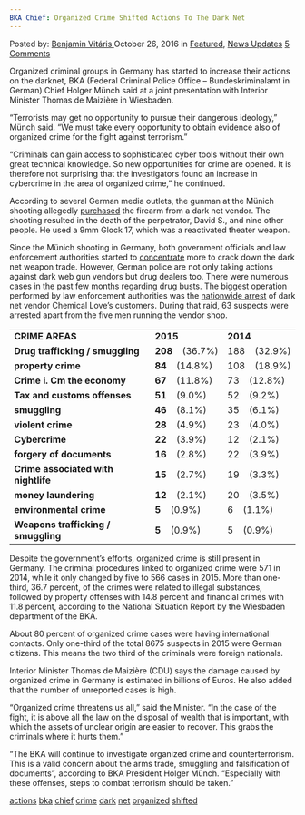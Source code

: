 ```yaml
---
BKA Chief: Organized Crime Shifted Actions To The Dark Net
---
```

<article class="post-listing post-16061 post type-post status-publish format-standard has-post-thumbnail hentry  tag-actions tag-bka tag-chief tag-crime tag-dark tag-net tag-organized tag-shifted">
    <div class="post-inner">
        <span>Posted by: <a href="https://www.deepdotweb.com/author/benjaminvi/" title="">Benjamin Vitáris </a></span>
    <span>October 26, 2016</span>
    <span>in <a href="https://www.deepdotweb.com/category/deepdot-news/" rel="category tag">Featured</a>, <a href="https://www.deepdotweb.com/category/news-updates/" rel="category tag">News Updates</a></span>
    <span><a href="https://www.deepdotweb.com/2016/10/26/bka-chief-organized-crime-shifted-actions-dark-net/#comments">5 Comments</a></span>
    </p>
    <div class="clear"></div>
    <div class="entry">
    <p>Organized criminal groups in Germany has started to increase their actions on the darknet, BKA (Federal Criminal Police Office – Bundeskriminalamt in German) Chief Holger Münch said at a joint presentation with Interior Minister Thomas de Maizière in Wiesbaden.</p>
    <p>&#8220;Terrorists may get no opportunity to pursue their dangerous ideology,&#8221; Münch said. “We must take every opportunity to obtain evidence also of organized crime for the fight against terrorism.”</p>
    <p>&#8220;Criminals can gain access to sophisticated cyber tools without their own great technical knowledge. So new opportunities for crime are opened. It is therefore not surprising that the investigators found an increase in cybercrime in the area of organized crime,” he continued.</p>
    <p>According to several German media outlets, the gunman at the Münich shooting allegedly <a href="https://www.deepdotweb.com/2016/07/24/munich-gunman-got-weapon-darknet/">purchased</a> the firearm from a dark net vendor. The shooting resulted in the death of the perpetrator, David S., and nine other people. He used a 9mm Glock 17, which was a reactivated theater weapon.</p>
    <p>Since the Münich shooting in Germany, both government officials and law enforcement authorities started to <a href="https://www.deepdotweb.com/2016/07/31/german-police-start-focusing-darknet-crimes-munich-shooting/">concentrate</a> more to crack down the dark net weapon trade. However, German police are not only taking actions against dark web gun vendors but drug dealers too. There were numerous cases in the past few months regarding drug busts. The biggest operation performed by law enforcement authorities was the <a href="https://www.deepdotweb.com/2016/09/12/nationwide-raid-vendor-chemical-loves-customers-germany/">nationwide arrest</a> of dark net vendor Chemical Love’s customers. During that raid, 63 suspects were arrested apart from the five men running the vendor shop.</p>
    <table>
    <tbody>
    <tr>
    <td><strong>CRIME AREAS</strong></td>
    <td><strong>2015</strong></td>
    <td><strong>2014</strong></td>
    </tr>
    <tr>
    <td><strong>Drug trafficking / smuggling</strong></td>
    <td><strong>208   </strong> (36.7%)</td>
    <td>188 <strong>   </strong>(32.9%)</td>
    </tr>
    <tr>
    <td><strong>property crime</strong></td>
    <td><strong>84   </strong> (14.8%)</td>
    <td>108 <strong>   </strong>(18.9%)</td>
    </tr>
    <tr>
    <td><strong>Crime i. Cm the economy</strong></td>
    <td><strong>67   </strong> (11.8%)</td>
    <td>73 <strong>   </strong>(12.8%)</td>
    </tr>
    <tr>
    <td><strong>Tax and customs offenses</strong></td>
    <td><strong>51   </strong> (9.0%)</td>
    <td>52 <strong>   </strong>(9.2%)</td>
    </tr>
    <tr>
    <td><strong>smuggling</strong></td>
    <td><strong>46   </strong> (8.1%)</td>
    <td>35 <strong>   </strong>(6.1%)</td>
    </tr>
    <tr>
    <td><strong>violent crime</strong></td>
    <td><strong>28   </strong> (4.9%)</td>
    <td>23 <strong>   </strong>(4.0%)</td>
    </tr>
    <tr>
    <td><strong>Cybercrime</strong></td>
    <td><strong>22   </strong> (3.9%)</td>
    <td>12 <strong>   </strong>(2.1%)</td>
    </tr>
    <tr>
    <td><strong>forgery of documents</strong></td>
    <td><strong>16   </strong> (2.8%)</td>
    <td>22 <strong>   </strong>(3.9%)</td>
    </tr>
    <tr>
    <td><strong>Crime associated with nightlife</strong></td>
    <td><strong>15   </strong> (2.7%)</td>
    <td>19 <strong>   </strong>(3.3%)</td>
    </tr>
    <tr>
    <td><strong>money laundering</strong></td>
    <td><strong>12   </strong> (2.1%)</td>
    <td>20 <strong>   </strong>(3.5%)</td>
    </tr>
    <tr>
    <td><strong>environmental crime</strong></td>
    <td><strong>5   </strong> (0.9%)</td>
    <td>6 <strong>   </strong>(1.1%)</td>
    </tr>
    <tr>
    <td><strong>Weapons trafficking / smuggling</strong></td>
    <td><strong>5   </strong> (0.9%)</td>
    <td>5 <strong>   </strong>(0.9%)</td>
    </tr>
    </tbody>
    </table>
    <p>Despite the government’s efforts, organized crime is still present in Germany. The criminal procedures linked to organized crime were 571 in 2014, while it only changed by five to 566 cases in 2015. More than one-third, 36.7 percent, of the crimes were related to illegal substances, followed by property offenses with 14.8 percent and financial crimes with 11.8 percent, according to the National Situation Report by the Wiesbaden department of the BKA.</p>
    <p>About 80 percent of organized crime cases were having international contacts. Only one-third of the total 8675 suspects in 2015 were German citizens. This means the two third of the criminals were foreign nationals.</p>
    <p>Interior Minister Thomas de Maizière (CDU) says the damage caused by organized crime in Germany is estimated in billions of Euros. He also added that the number of unreported cases is high.</p>
    <p>&#8220;Organized crime threatens us all,&#8221; said the Minister. “In the case of the fight, it is above all the law on the disposal of wealth that is important, with which the assets of unclear origin are easier to recover. This grabs the criminals where it hurts them.”</p>
    <p>“The BKA will continue to investigate organized crime and counterterrorism. This is a valid concern about the arms trade, smuggling and falsification of documents”, according to BKA President Holger Münch. “Especially with these offenses, steps to combat terrorism should be taken.”</p>
    </div>
    <a href="https://www.deepdotweb.com/tag/actions/" rel="tag">actions</a> <a href="https://www.deepdotweb.com/tag/bka/" rel="tag">bka</a> <a href="https://www.deepdotweb.com/tag/chief/" rel="tag">chief</a> <a href="https://www.deepdotweb.com/tag/crime/" rel="tag">crime</a> <a href="https://www.deepdotweb.com/tag/dark/" rel="tag">dark</a> <a href="https://www.deepdotweb.com/tag/net/" rel="tag">net</a> <a href="https://www.deepdotweb.com/tag/organized/" rel="tag">organized</a> <a href="https://www.deepdotweb.com/tag/shifted/" rel="tag">shifted</a></span> <span style="display:none" class="updated">2016-10-26</span>
    <div style="display:none" class="vcard author" itemprop="author" itemscope itemtype="http://schema.org/Person"><strong class="fn" itemprop="name"><a href="https://www.deepdotweb.com/author/benjaminvi/" title="Posts by Benjamin Vitáris" rel="author">Benjamin Vitáris</a></strong></div>
    
